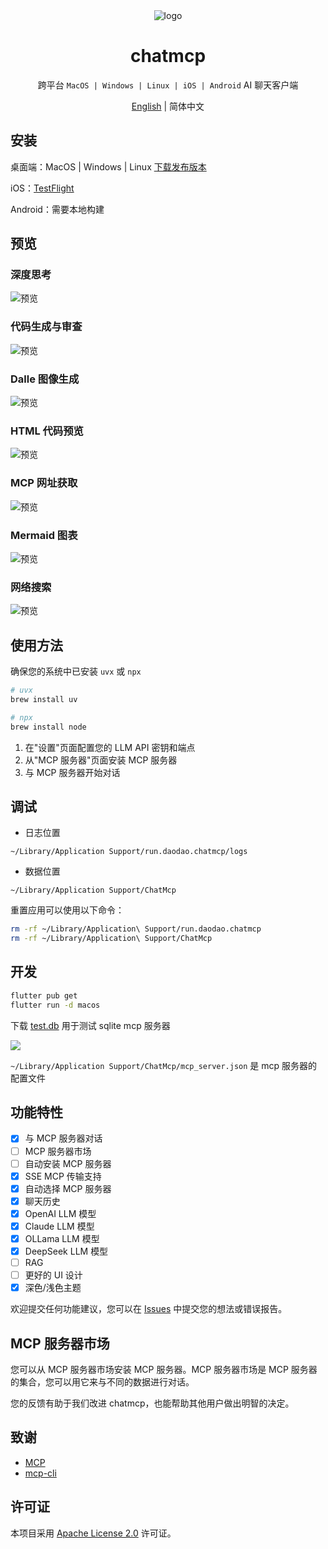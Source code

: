 <div align="center">
<img src="./macos/Runner/Assets.xcassets/AppIcon.appiconset/icon_128@1x.png" alt="logo">
<h1>chatmcp</h1>

跨平台 `MacOS | Windows | Linux | iOS | Android` AI 聊天客户端

[English](./README.md) | 简体中文

</div>

## 安装

桌面端：MacOS | Windows | Linux [下载发布版本](https://github.com/daodao97/chatmcp/releases)

iOS：[TestFlight](https://testflight.apple.com/join/dCXksFJV)

Android：需要本地构建

## 预览

### 深度思考
![预览](./assets/preview/think.png)

### 代码生成与审查
![预览](./assets/preview/artifact.png)

### Dalle 图像生成
![预览](./assets/preview/gen_img.png)

### HTML 代码预览
![预览](./assets/preview/html.png)

### MCP 网址获取
![预览](./assets/preview/mcp_fetch.png)

### Mermaid 图表
![预览](./assets/preview/mermaid.png)

### 网络搜索
![预览](./assets/preview/web_search.png)

## 使用方法

确保您的系统中已安装 `uvx` 或 `npx`

```bash
# uvx
brew install uv

# npx
brew install node 
```

1. 在"设置"页面配置您的 LLM API 密钥和端点
2. 从"MCP 服务器"页面安装 MCP 服务器
3. 与 MCP 服务器开始对话

## 调试

- 日志位置

`~/Library/Application Support/run.daodao.chatmcp/logs`

- 数据位置

`~/Library/Application Support/ChatMcp`

重置应用可以使用以下命令：

```bash
rm -rf ~/Library/Application\ Support/run.daodao.chatmcp
rm -rf ~/Library/Application\ Support/ChatMcp
```

## 开发

```bash
flutter pub get
flutter run -d macos
```

下载 [test.db](./assets/test.db) 用于测试 sqlite mcp 服务器

![](./assets/test.png)

`~/Library/Application Support/ChatMcp/mcp_server.json` 是 mcp 服务器的配置文件

## 功能特性

- [x] 与 MCP 服务器对话
- [ ] MCP 服务器市场
- [ ] 自动安装 MCP 服务器
- [x] SSE MCP 传输支持
- [x] 自动选择 MCP 服务器
- [x] 聊天历史
- [x] OpenAI LLM 模型
- [x] Claude LLM 模型
- [x] OLLama LLM 模型
- [x] DeepSeek LLM 模型
- [ ] RAG 
- [ ] 更好的 UI 设计
- [x] 深色/浅色主题

欢迎提交任何功能建议，您可以在 [Issues](https://github.com/daodao97/chatmcp/issues) 中提交您的想法或错误报告。

## MCP 服务器市场

您可以从 MCP 服务器市场安装 MCP 服务器。MCP 服务器市场是 MCP 服务器的集合，您可以用它来与不同的数据进行对话。

您的反馈有助于我们改进 chatmcp，也能帮助其他用户做出明智的决定。

## 致谢

- [MCP](https://modelcontextprotocol.io/introduction)
- [mcp-cli](https://github.com/chrishayuk/mcp-cli)

## 许可证

本项目采用 [Apache License 2.0](./LICENSE) 许可证。
